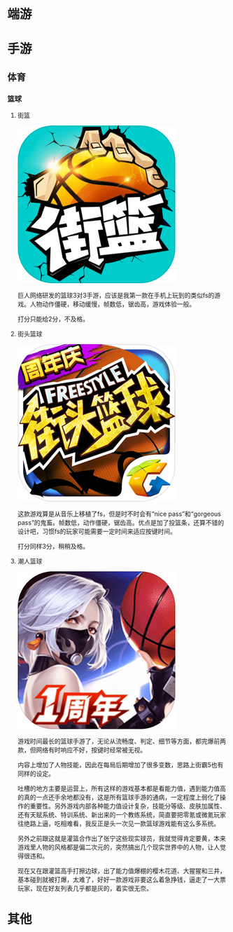 # 端游

# 手游

## 体育

### 篮球

1. 街篮

    ![img](assets/街篮-巨人网络.png)

    巨人网络研发的篮球3对3手游，应该是我第一款在手机上玩到的类似fs的游戏。人物动作僵硬，移动缓慢，帧数低，锯齿高，游戏体验一般。

    打分只能给2分，不及格。



2. 街头篮球

    ![img](assets/街头篮球-腾讯.png)

    这款游戏算是从音乐上移植了fs，但是时不时会有“nice pass”和“gorgeous pass”的鬼畜。帧数低，动作僵硬，锯齿高。优点是加了投篮条，还算不错的设计吧，习惯fs的玩家可能需要一定时间来适应按键时间。

    打分同样3分，稍稍及格。

3. 潮人篮球

    ![img](assets/潮人篮球-网易雷火.png)

    游戏时间最长的篮球手游了，无论从流畅度、判定、细节等方面，都完爆前两款，但网络有时响应不好，按键时经常被无视。

    内容上增加了人物技能，因此在每局后期增加了很多变数，思路上街霸5也有同样的设定。

    吐槽的地方主要是运营上，所有这样的游戏基本都是看能力值，遇到能力值高的真的一点还手余地都没有，这是所有篮球手游的通病，一定程度上弱化了操作的重要性。另外游戏内部各种能力值设计复杂，技能分等级、皮肤加属性、还有天赋系统、特训系统、新出来的一个教练系统，简直要把零氪或微氪玩家往绝路上逼，吃相难看，我反正是头一次见一款篮球游戏能有这么多系统。
    
    另外之前跟这就是灌篮合作出了张宁这些现实球员，我就觉得肯定要黄，本来游戏里人物的风格都是偏二次元的，突然搞出几个现实世界中的人物，让人觉得很违和。

    现在又在跟灌篮高手打擦边球，出了能力值爆棚的樱木花道、大猩猩和三井，基本碰到就被打爆，太难了，好好一款游戏非要这么着急挣钱，逼走了一大票玩家，现在好友列表几乎都是灰的，着实很无奈。


# 其他